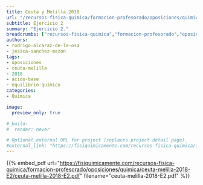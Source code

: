 ```yaml
---
title: Ceuta y Melilla 2018
url: "/recursos-fisica-quimica/formacion-profesorado/oposiciones/quimica/ceuta-melilla-2018-E2/"
subtitle: Ejercicio 2
summary: "Ejercicio 2."
breadcrumbs: ["recursos-fisica-quimica","formacion-profesorado","oposiciones","quimica"]
authors:
- rodrigo-alcaraz-de-la-osa
- jesica-sanchez-mazon
tags:
- oposiciones
- ceuta-melilla
- 2018
- ácido-base
- equilibrio-químico
categories:
- Química

image:
  preview_only: true

#_build:
#  render: never

# Optional external URL for project (replaces project detail page).
#external_link: "https://fisiquimicamente.com/recursos-fisica-quimica/formacion-profesorado/oposiciones/quimica/pais-vasco-2016-k1/pais-vasco-2016-k1.pdf"
---
```


{{% embed_pdf url="https://fisiquimicamente.com/recursos-fisica-quimica/formacion-profesorado/oposiciones/quimica/ceuta-melilla-2018-E2/ceuta-melilla-2018-E2.pdf" filename="ceuta-melilla-2018-E2.pdf" %}}